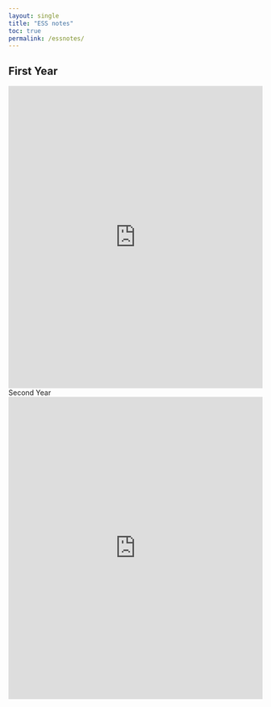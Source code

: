 ```yaml
---
layout: single
title: "ESS notes"
toc: true
permalink: /essnotes/
---
```


## First Year
<iframe src="https://drive.google.com/embeddedfolderview?id=1MiFTU8iFxyr0jQFxkcfO3WgSW2Kpcugm#list" style="width:100%; height:600px; border:0;"></iframe

## Second Year
<iframe src="https://drive.google.com/embeddedfolderview?id=1JTj7s0nRso11YjV7Vf92xCQ_mVWkZFIj#list" style="width:100%; height:600px; border:0;"></iframe>
